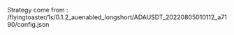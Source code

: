 Strategy come from : /flyingtoaster/1s/0.1.2_auenabled_longshort/ADAUSDT_20220805010112_a7190/config.json